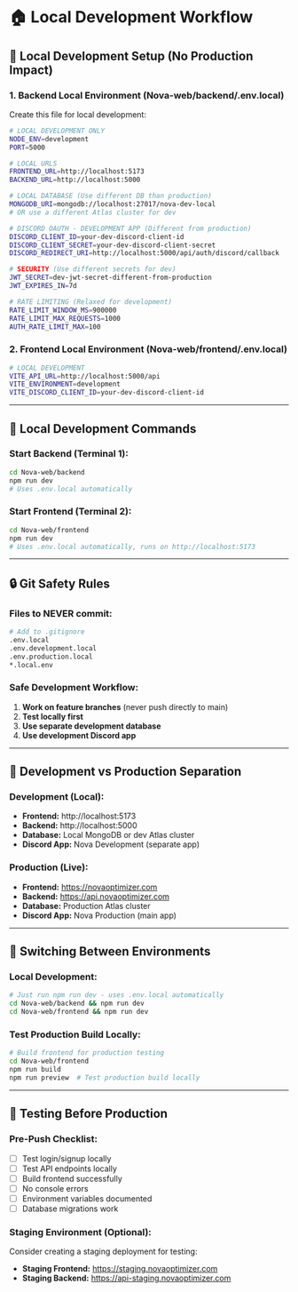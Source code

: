 # 🏠 Local Development Workflow

## 🔧 **Local Development Setup (No Production Impact)**

### **1. Backend Local Environment (Nova-web/backend/.env.local)**
Create this file for local development:
```bash
# LOCAL DEVELOPMENT ONLY
NODE_ENV=development
PORT=5000

# LOCAL URLS
FRONTEND_URL=http://localhost:5173
BACKEND_URL=http://localhost:5000

# LOCAL DATABASE (Use different DB than production)
MONGODB_URI=mongodb://localhost:27017/nova-dev-local
# OR use a different Atlas cluster for dev

# DISCORD OAUTH - DEVELOPMENT APP (Different from production)
DISCORD_CLIENT_ID=your-dev-discord-client-id
DISCORD_CLIENT_SECRET=your-dev-discord-client-secret
DISCORD_REDIRECT_URI=http://localhost:5000/api/auth/discord/callback

# SECURITY (Use different secrets for dev)
JWT_SECRET=dev-jwt-secret-different-from-production
JWT_EXPIRES_IN=7d

# RATE LIMITING (Relaxed for development)
RATE_LIMIT_WINDOW_MS=900000
RATE_LIMIT_MAX_REQUESTS=1000
AUTH_RATE_LIMIT_MAX=100
```

### **2. Frontend Local Environment (Nova-web/frontend/.env.local)**
```bash
# LOCAL DEVELOPMENT
VITE_API_URL=http://localhost:5000/api
VITE_ENVIRONMENT=development
VITE_DISCORD_CLIENT_ID=your-dev-discord-client-id
```

---

## 🚀 **Local Development Commands**

### **Start Backend (Terminal 1):**
```bash
cd Nova-web/backend
npm run dev
# Uses .env.local automatically
```

### **Start Frontend (Terminal 2):**
```bash
cd Nova-web/frontend
npm run dev
# Uses .env.local automatically, runs on http://localhost:5173
```

---

## 🔒 **Git Safety Rules**

### **Files to NEVER commit:**
```bash
# Add to .gitignore
.env.local
.env.development.local
.env.production.local
*.local.env
```

### **Safe Development Workflow:**
1. **Work on feature branches** (never push directly to main)
2. **Test locally first**
3. **Use separate development database**
4. **Use development Discord app**

---

## 📱 **Development vs Production Separation**

### **Development (Local):**
- **Frontend:** http://localhost:5173
- **Backend:** http://localhost:5000
- **Database:** Local MongoDB or dev Atlas cluster
- **Discord App:** Nova Development (separate app)

### **Production (Live):**
- **Frontend:** https://novaoptimizer.com
- **Backend:** https://api.novaoptimizer.com
- **Database:** Production Atlas cluster
- **Discord App:** Nova Production (main app)

---

## 🔄 **Switching Between Environments**

### **Local Development:**
```bash
# Just run npm run dev - uses .env.local automatically
cd Nova-web/backend && npm run dev
cd Nova-web/frontend && npm run dev
```

### **Test Production Build Locally:**
```bash
# Build frontend for production testing
cd Nova-web/frontend
npm run build
npm run preview  # Test production build locally
```

---

## 🧪 **Testing Before Production**

### **Pre-Push Checklist:**
- [ ] Test login/signup locally
- [ ] Test API endpoints locally
- [ ] Build frontend successfully
- [ ] No console errors
- [ ] Environment variables documented
- [ ] Database migrations work

### **Staging Environment (Optional):**
Consider creating a staging deployment for testing:
- **Staging Frontend:** https://staging.novaoptimizer.com
- **Staging Backend:** https://api-staging.novaoptimizer.com 
